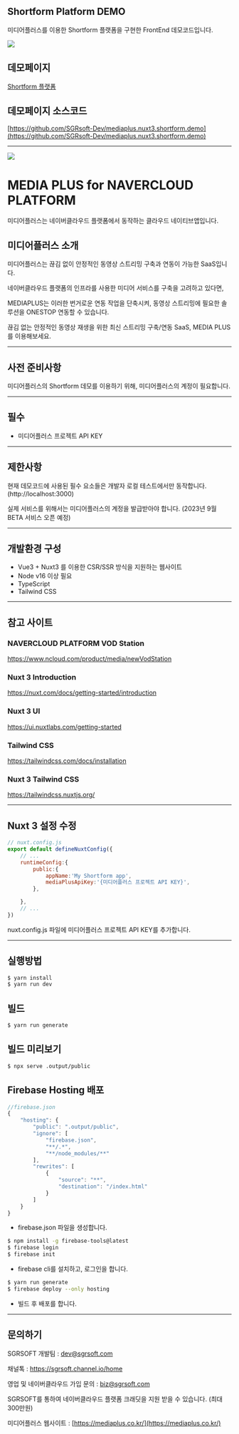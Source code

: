## Shortform Platform DEMO

미디어플러스를 이용한 Shortform 플랫폼을 구현한 FrontEnd 데모코드입니다.




![](https://nnbkegvqsbcu5297614.cdn.ntruss.com/profile/202309/1a30600d5f003f5d2f30c18b9b7c7fe8.png)



## 데모페이지
[Shortform 플랫폼](https://mediaplus-shortform-nuxt3-demo.web.app/)


## 데모페이지 소스코드
[https://github.com/SGRsoft-Dev/mediaplus.nuxt3.shortform.demo](https://github.com/SGRsoft-Dev/mediaplus.nuxt3.shortform.demo)


*** 

![](https://nnbkegvqsbcu5297614.cdn.ntruss.com/profile/202308/851b6ea05f1fcc1cb827d841ca32346d.png)

# MEDIA PLUS for NAVERCLOUD PLATFORM
미디어플러스는 네이버클라우드 플랫폼에서 동작하는 클라우드 네이티브앱입니다.

## 미디어플러스 소개
미디어플러스는 끊김 없이 안정적인 동영상 스트리밍 구축과 연동이 가능한 SaaS입니다.

네이버클라우드 플랫폼의 인프라를 사용한 미디어 서비스를 구축을 고려하고 있다면,

MEDIAPLUS는 이러한 번거로운 연동 작업을 단축시켜, 동영상 스트리밍에 필요한 솔루션을 ONESTOP 연동할 수 있습니다.

끊김 없는 안정적인 동영상 재생을 위한 최신 스트리밍 구축/연동 SaaS, MEDIA PLUS를 이용해보세요.


***




## 사전 준비사항
미디어플러스의 Shortform 데모를 이용하기 위해, 미디어플러스의 계정이 필요합니다.

***

## 필수
- 미디어플러스 프로젝트 API KEY

***

## 제한사항

현재 데모코드에 사용된 필수 요소들은 개발자 로컬 테스트에서만 동작합니다. (http://localhost:3000)

실제 서비스를 위해서는 미디어플러스의 계정을 발급받아야 합니다. (2023년 9월 BETA 서비스 오픈 예정)

***


## 개발환경 구성

- Vue3 + Nuxt3  를 이용한 CSR/SSR 방식을 지원하는 웹사이트
- Node v16 이상 필요
- TypeScript
- Tailwind CSS

***

## 참고 사이트
### NAVERCLOUD PLATFORM VOD Station

https://www.ncloud.com/product/media/newVodStation

### Nuxt 3 Introduction

https://nuxt.com/docs/getting-started/introduction

### Nuxt 3 UI

https://ui.nuxtlabs.com/getting-started

### Tailwind CSS
https://tailwindcss.com/docs/installation

### Nuxt 3 Tailwind CSS
https://tailwindcss.nuxtjs.org/

***


## Nuxt 3 설정 수정

```javascript
// nuxt.config.js
export default defineNuxtConfig({
    // ...
    runtimeConfig:{
        public:{
            appName:'My Shortform app',
            mediaPlusApiKey:'{미디어플러스 프로젝트 API KEY}',
        },

    },
    // ...
})
```
nuxt.config.js 파일에 미디어플러스 프로젝트 API KEY를 추가합니다.

***

## 실행방법

```bash
$ yarn install
$ yarn run dev
```


## 빌드

```bash
$ yarn run generate
```

## 빌드 미리보기

```bash
$ npx serve .output/public
```

## Firebase Hosting 배포

```javascript
//firebase.json
{
    "hosting": {
        "public": ".output/public",
        "ignore": [
            "firebase.json",
            "**/.*",
            "**/node_modules/**"
        ],
        "rewrites": [
            {
                "source": "**",
                "destination": "/index.html"
            }
        ]
    }
}


```
- firebase.json 파일을 생성합니다.

```bash
$ npm install -g firebase-tools@latest
$ firebase login
$ firebase init 

```
- firebase cli를 설치하고, 로그인을 합니다.

```bash
$ yarn run generate
$ firebase deploy --only hosting
```
- 빌드 후 배포를 합니다.




***


## 문의하기


SGRSOFT 개발팀  : dev@sgrsoft.com

채널톡 : https://sgrsoft.channel.io/home

영업 및 네이버클라우드 가입 문의 : biz@sgrsoft.com

SGRSOFT를 통하여 네이버클라우드 플랫폼 크래딧을 지원 받을 수 있습니다. (최대 300만원)


미디어플러스 웹사이트 :
[https://mediaplus.co.kr/](https://mediaplus.co.kr/)
